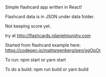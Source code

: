 Simple flashcard app written in React!

Flashcard data is in JSON under data folder.

Not keeping score yet.

try at http://flashcards.rdanielmurphy.com

Started from flashcard example here:
https://codepen.io/mattgreenberg/pen/ggOpOr

To run:
npm start or yarn start

To do a build:
npm run build or yarn build
